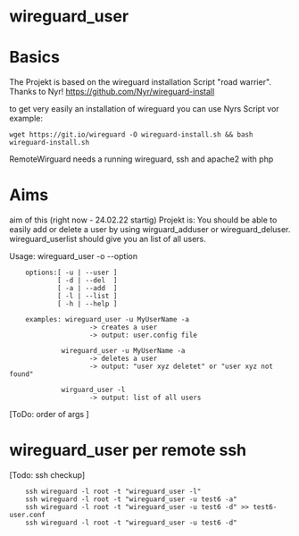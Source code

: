 # wireguard_user

# Basics
The Projekt is based on the wireguard installation Script "road warrier". 
Thanks to Nyr!
    https://github.com/Nyr/wireguard-install

to get very easily an installation of wireguard you can use Nyrs Script vor example: 

    wget https://git.io/wireguard -O wireguard-install.sh && bash wireguard-install.sh

RemoteWirguard needs a running wireguard, ssh and apache2 with php


# Aims
aim of this (right now - 24.02.22 startig) Projekt is: 
You should be able to easily add or delete a user by using wirguard_adduser or wireguard_deluser. wireguard_userlist should give you an list of all users.


Usage: wireguard_user -o --option

        options:[ -u | --user ]
                [ -d | --del  ]
                [ -a | --add  ]
                [ -l | --list ]
                [ -h | --help ]

        examples: wireguard_user -u MyUserName -a
                        -> creates a user 
                        -> output: user.config file

                 wireguard_user -u MyUserName -a
                        -> deletes a user 
                        -> output: "user xyz deletet" or "user xyz not found"

                 wirguard_user -l
                        -> output: list of all users

[ToDo: order of args ]

# wireguard_user per remote ssh

[Todo: ssh checkup]

		ssh wireguard -l root -t "wireguard_user -l"
		ssh wireguard -l root -t "wireguard_user -u test6 -a"
		ssh wireguard -l root -t "wireguard_user -u test6 -d" >> test6-user.conf
		ssh wireguard -l root -t "wireguard_user -u test6 -d"
		
